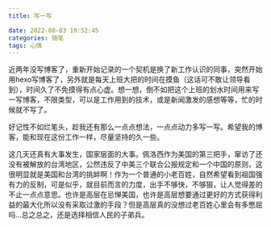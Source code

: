 ```yaml
---
title: 写一写

date: 2022-08-03 19:52:45
categories: 随笔
tags: 心情
---
```

近两年没写博客了，重新开始记录的一个契机是换了新工作认识的同事，突然开始用hexo写博客了，另外就是每天上班大把的时间在摸鱼（这话可不敢让领导看到），时间久了不免摸得有点心虚。想一想，倒不如把这个上班的划水时间用来写一写博客，不限类型，可以是工作用到的技术，或是新闻激发的感想等等，忙的时候就不写了。

好记性不如烂笔头，趁我还有那么一点点想法，一点点动力多写一写。希望我的博客，能和现在这份工作一样，尽量坚持的久一些。

这几天还真有大事发生，国家层面的大事。佩洛西作为美国的第三把手，窜访了还没有被解放的台湾地区，公然违反了中美三个联合公报规定和一个中国的原则，这很明显就是美国和台湾的挑衅啊！作为一个普通的小老百姓，自然希望看到祖国强有力的反制，可是似乎，就目前而言的力度，出手不够快，不够狠，让人觉得差的不止一点点意思。也许是高层在忌惮美国，也许是高层想要通过更好的方式获得利益的最大化所以没有采取过激的手段？但是高层真的没想过老百姓心里会有多憋屈吗...总之总之，还是选择相信人民的子弟兵。
